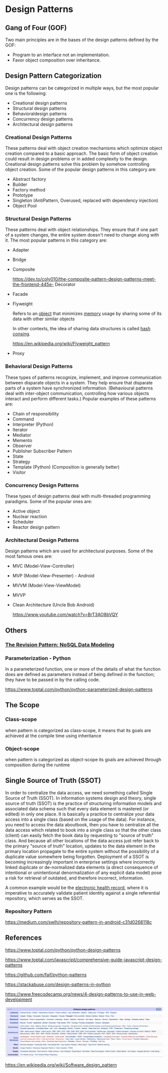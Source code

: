 # Design Patterns

## Gang of Four (GOF)

Two main principles are in the bases of the design patterns defined by the GOF:

- Program to an interface not an implementation.
- Favor object composition over inheritance.

## Design Pattern Categorization

Design patterns can be categorized in multiple ways, but the most popular one is the following:

- Creational design patterns
- Structural design patterns
- Behavioraldesign patterns
- Concurrency design patterns
- Architectural design patterns

### Creational Design Patterns

These patterns deal with object creation mechanisms which optimize object creation compared to a basic approach. The basic form of object creation could result in design problems or in added complexity to the design. Creational design patterns solve this problem by somehow controlling object creation. Some of the popular design patterns in this category are:

- Abstract factory
- Builder
- Factory method
- Prototype
- Singleton (AntiPattern, Overused, replaced with dependency injection)
- Object Pool

### Structural Design Patterns

These patterns deal with object relationships. They ensure that if one part of a system changes, the entire system doesn't need to change along with it. The most popular patterns in this category are:

- Adapter
- Bridge
- Composite

    https://dev.to/coly010/the-composite-pattern-design-patterns-meet-the-frontend-445e- Decorator

- Facade
- Flyweight

    Refers to an [object](https://en.wikipedia.org/wiki/Object_(computer_science)) that minimizes [memory](https://en.wikipedia.org/wiki/Computer_memory) usage by sharing some of its data with other similar objects

    In other contexts, the idea of sharing data structures is called [hash consing](https://en.wikipedia.org/wiki/Hash_consing).

    https://en.wikipedia.org/wiki/Flyweight_pattern

- Proxy

### Behavioral Design Patterns

These types of patterns recognize, implement, and improve communication between disparate objects in a system. They help ensure that disparate parts of a system have synchronized information. (Behavioural patterns deal with inter-object communication, controlling how various objects interact and perform different tasks.) Popular examples of these patterns are:

- Chain of responsibility
- Command
- Interpreter (Python)
- Iterator
- Mediator
- Memento
- Observer
- Publisher Subscriber Pattern
- State
- Strategy
- Template (Python) (Composition is generally better)
- Visitor

### Concurrency Design Patterns

These types of design patterns deal with multi-threaded programming paradigms. Some of the popular ones are:

- Active object
- Nuclear reaction
- Scheduler
- Reactor design pattern

### Architectural Design Patterns

Design patterns which are used for architectural purposes. Some of the most famous ones are:

- MVC (Model-View-Controller)
- MVP (Model-View-Presenter) - Android
- MVVM (Model-View-ViewModel)
- MVVP
- Clean Architecture (Uncle Bob Android)

    https://www.youtube.com/watch?v=BrT3AO8bVQY

## Others

### [The Revision Pattern: NoSQL Data Modeling](https://www.youtube.com/watch?v=AtPcQ-jpP6M)

### Parameterization - Python

In a parameterized function, one or more of the details of what the function does are defined as parameters instead of being defined in the function; they have to be passed in by the calling code.

https://www.toptal.com/python/python-parameterized-design-patterns

## The Scope

### Class-scope

when pattern is categorized as class-scope, it means that its goals are achieved at the compile time using inheritance

### Object-scope

when pattern is categorized as object-scope its goals are achieved through composition during the runtime

## Single Source of Truth (SSOT)

In order to centralize the data access, we need something called Single Source of Truth (SSOT).
In information systems design and theory, single source of truth (SSOT) is the practice of structuring information models and associated data schema such that every data element is mastered (or edited) in only one place.
It is basically a practice to centralize your data access into a single class (based on the usage of the data). For instance, you need to access the data aboutbook, then you have to centralize all the data access which related to book into a single class so that the other class (client) can easily fetch the book data by requesting to "source of truth" class.
And because all other locations of the data access just refer back to the primary "source of truth" location, updates to the data element in the primary location propagate to the entire system without the possibility of a duplicate value somewhere being forgotten.
Deployment of a SSOT is becoming increasingly important in enterprise settings where incorrectly linked duplicate or de-normalized data elements (a direct consequence of intentional or unintentional denormalization of any explicit data model) pose a risk for retrieval of outdated, and therefore incorrect, information.

A common example would be the [electronic health record](https://en.wikipedia.org/wiki/Electronic_health_record), where it is imperative to accurately validate patient identity against a single referential repository, which serves as the SSOT.

### Repository Pattern

https://medium.com/swlh/repository-pattern-in-android-c31d0268118c

## References

https://www.toptal.com/python/python-design-patterns

https://www.toptal.com/javascript/comprehensive-guide-javascript-design-patterns

https://github.com/faif/python-patterns

https://stackabuse.com/design-patterns-in-python

https://www.freecodecamp.org/news/4-design-patterns-to-use-in-web-development

![image](../../media/Design-Patterns-image1.jpg)

https://en.wikipedia.org/wiki/Software_design_pattern
